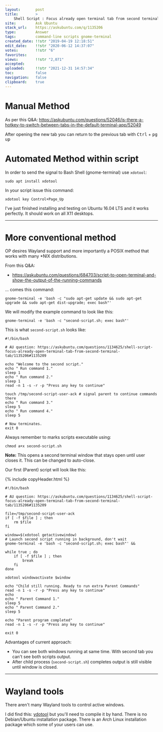 ```yaml
---
layout:       post
title:        >
    Shell Script : Focus already open terminal tab from second terminal tab
site:         Ask Ubuntu
stack_url:    https://askubuntu.com/q/1135206
type:         Answer
tags:         command-line scripts gnome-terminal
created_date: !!str "2019-04-19 12:18:51"
edit_date:    !!str "2020-06-12 14:37:07"
votes:        !!str "6"
favorites:    
views:        !!str "2,071"
accepted:     
uploaded:     !!str "2021-12-31 14:57:34"
toc:          false
navigation:   false
clipboard:    true
---
```


# Manual Method

<!-- Language-all: lang-bash -->

As per this Q&A: https://askubuntu.com/questions/52046/is-there-a-hotkey-to-switch-between-tabs-in-the-default-terminal-app/52049

After opening the new tab you can return to the previous tab with <kbd>Ctrl</kbd> + <kbd>pg up</kbd>

# Automated Method within script

In order to send the signal to Bash Shell (gnome-terminal) use 
`xdotool`:

``` 
sudo apt install xdotool

```

In your script issue this command:

``` 
xdotool key Control+Page_Up

```

I've just finished installing and testing on Ubuntu 16.04 LTS and it works perfectly. It should work on all X11 desktops.


----------


# More conventional method

OP desires Wayland support and more importantly a POSIX method that works with many *NIX distributions.

From this Q&A:

- https://askubuntu.com/questions/684703/script-to-open-terminal-and-show-the-output-of-the-running-commands 

... comes this command:

``` 
gnome-terminal -e 'bash -c "sudo apt-get update && sudo apt-get upgrade && sudo apt-get dist-upgrade; exec bash"'

```

We will modify the example command to look like this:

``` 
gnome-terminal -e 'bash -c "second-script.sh; exec bash"'

```

This is what `second-script.sh` looks like:

``` 
#!/bin/bash

# AU question: https://askubuntu.com/questions/1134625/shell-script-focus-already-open-terminal-tab-from-second-terminal-tab/1135206#1135209

echo "Welcome to the second script."
echo " Run command 1."
sleep 1
echo " Run command 2."
sleep 1
read -n 1 -s -r -p "Press any key to continue"

touch /tmp/second-script-user-ack # signal parent to continue commands there
echo " Run command 3."
sleep 5
echo " Run command 4."
sleep 5

# Now terminates.
exit 0

```

Always remember to marks scripts executable using:

``` 
chmod a+x second-script.sh

```

**Note:** This opens a second terminal window that stays open until user closes it. This can be changed to auto-close.

Our first (Parent) script will look like this:

{% include copyHeader.html %}
``` 
#!/bin/bash

# AU question: https://askubuntu.com/questions/1134625/shell-script-focus-already-open-terminal-tab-from-second-terminal-tab/1135206#1135209

file=/tmp/second-script-user-ack
if [ -f $file ] ; then
    rm $file
fi

window=$(xdotool getactivewindow)
# Launch second script running in background, don't wait
gnome-terminal -e 'bash -c "second-script.sh; exec bash"' &&

while true ; do
    if [ -f $file ] ; then
        break
    fi
done

xdotool windowactivate $window

echo "Child still running. Ready to run extra Parent Commands"
read -n 1 -s -r -p "Press any key to continue"
echo
echo " Parent Command 1."
sleep 5
echo " Parent Command 2."
sleep 5

echo "Parent program completed"
read -n 1 -s -r -p "Press any key to continue"

exit 0

```

Advantages of current approach:

- You can see both windows running at same time. With second tab you can't see both scripts output.
- After child process (`second-script.sh`) completes output is still visible until window is closed.


----------

# Wayland tools

There aren't many Wayland tools to control active windows.

I did find this: [ydotool][1] but you'll need to compile it by hand. There is no Debian/Ubuntu installation package. There is an Arch Linux installation package which some of your users can use.


  [1]: https://github.com/ReimuNotMoe/ydotool

